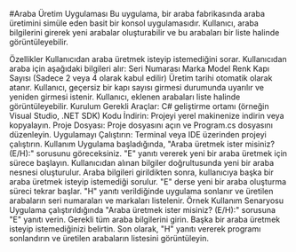 #Araba Üretim Uygulaması
Bu uygulama, bir araba fabrikasında araba üretimini simüle eden basit bir konsol uygulamasıdır. Kullanıcı, araba bilgilerini girerek yeni arabalar oluşturabilir ve bu arabaları bir liste halinde görüntüleyebilir.

Özellikler
Kullanıcıdan araba üretmek isteyip istemediğini sorar.
Kullanıcıdan araba için aşağıdaki bilgileri alır:
Seri Numarası
Marka
Model
Renk
Kapı Sayısı (Sadece 2 veya 4 olarak kabul edilir)
Üretim tarihi otomatik olarak atanır.
Kullanıcı, geçersiz bir kapı sayısı girmesi durumunda uyarılır ve yeniden girmesi istenir.
Kullanıcı, eklenen arabaları liste halinde görüntüleyebilir.
Kurulum
Gerekli Araçlar: C# geliştirme ortamı (örneğin Visual Studio, .NET SDK)
Kodu İndirin: Projeyi yerel makinenize indirin veya kopyalayın.
Proje Dosyası: Proje dosyasını açın ve Program.cs dosyasını düzenleyin.
Uygulamayı Çalıştırın: Terminal veya IDE üzerinden projeyi çalıştırın.
Kullanım
Uygulama başladığında, "Araba üretmek ister misiniz? (E/H):" sorusunu göreceksiniz.
"E" yanıtı vererek yeni bir araba üretmek için sürece başlayın.
Kullanıcıdan alınan bilgiler doğrultusunda yeni bir araba nesnesi oluşturulur.
Araba bilgileri girildikten sonra, kullanıcıya başka bir araba üretmek isteyip istemediği sorulur. "E" derse yeni bir araba oluşturma süreci tekrar başlar.
"H" yanıtı verildiğinde uygulama sonlanır ve üretilen arabaların seri numaraları ve markaları listelenir.
Örnek Kullanım Senaryosu
Uygulama çalıştırıldığında "Araba üretmek ister misiniz? (E/H):" sorusuna "E" yanıtı verin.
Gerekli tüm araba bilgilerini girin.
Başka bir araba üretmek isteyip istemediğinizi belirtin.
Son olarak, "H" yanıtı vererek programı sonlandırın ve üretilen arabaların listesini görüntüleyin.
